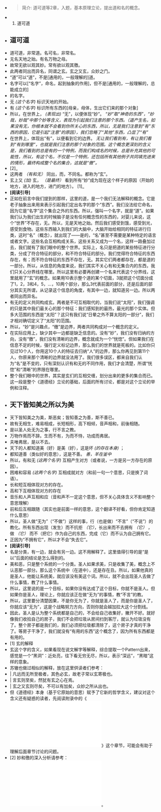 - > 简介: 道可道等2章，入题，基本原理立论，提出道和名的概念。
- 1. 道可道
- ## 道可道
-   道可道，非常道。名可名，非常名。
-   无名天地之始。有名万物之母。
-   故常无欲以观其妙。常有欲以观其徼。
-   此两者同出而异名，同谓之玄。玄之又玄，众妙之门。
- “道”可以“道”，不是[通用的，一般理解的]道。 
- 名字可以[“名字”，命名，起到抽象的作用]，但不是[通用的，一般理解的，总能成立的]
- 的名字。
- 无 *(这个名字)* 标识天地的开始。
- 有 *(这个名字)* 标识所有东西的[母亲，母体，生出它们来的那个对象]
- 所以，在世界上， *(表现出)* “无”，以便体现“妙”。 *“妙”取“神奇的东西”，“妙哉，妙哉”中那个妙等含义，表现为引起我们注意的那个东西。（道产生名，如果没有无，你根本就不会看到你所关心的东西，所以，无是我们注意到“有”东西的原因，它是引起“注意”的原因），我们忽略了“其他”东西，凸显了“有”*
- 在世界上，体现出“有”，以便看到它的边界。 *无让我们看到有，有让我们看到“有到哪里”，也就是我们注意的那个对象的范围。这个概念更深刻的含义是，我们看到的总是有的一个特例，而我们构成名的时候，总是补充其他的可能性，所以，有这个名，不仅是一个特例，还包括所有其他例子共同填充进来的情形，最终构成整个名的集合，这就是“徼”。*
- [2]_
- 这两者 *（有和无）* 同出，而，不同名。都称为“玄”。
- 玄上又 *(加)* 玄， *（是最终）* 看到所有“妙”成为现在这个样子的原因（开始的地方，进入的地方，进门的地方）。 [1]_
- **[阅读引导]**
- 正如在前言中我们提到的那样，这里的道，是一个我们无法解释的概念。它是老子抽象出来用来表示引起我们定出名字的那个“东西”。我们没法给它命名，因为它是“名字”这个集合之外的东西。所以，强叫一个名字，就是“道”。如果我们认为我们出生的时候脑子是没有任何概念性的东西的，对婴儿来说，这个“世界”不存在，无。所以，无是天地之始。然后我们感受到饿，感受到光，感受到食物。这些东西输入到我们的大脑中，大脑开始给相同的特征进行归类，这时“名”（概念），就出现了——是的，“名”甚至不需要是某种特定的语言或者文字。这些名会互相构成关系，这些关系又成为一个名，这样一路叠加过去，我们就有了我们眼中的整个世界。实际上，名只是把道的某些特征进行分类，分成了符合特征的部分，和不符合特征的部分。我们觉得符合特征的东西存在，有；而不符合特征的东西不存在，无。其实它们两者都存在，都是道的一部分。所以，从信息的角度来说，我们其实不关心有和无集合内的东西，我们只关心分界线在哪里。所以这里有必要再创建一个名来代表这个分界线，这里就用了“玄”的概念。如果用10表示整个道的某个切面，3就把这个切面分成了1，2，3和4，5，...，10两个部分，那么3代表前面的部分，还是后面的部分其实无所谓，从记录这个信息的角度，有其中一边，就知道另一边。所以两者同出而异名。
- 有无的定义共同构成玄。两者是不可互相取代的，当我们说“太阳”，我们强调的只是其中我们最关心的那个特征：我们感知到的最热，最光的那个实体。但多大范围的东西是“太阳”？这只有我们说“日晕之外不算太阳的一部分”，我们才相对确切定义了“太阳”的范围。
- 所以，“妙”是兴趣点，“缴”是边界，两者共同构成对一个概念的定义。
- 在实际应用上，缺少其中一边都是缺乏信息的。没有“妙”，我们没有归纳的方向，没有“徼”，我们没有清晰的边界，概念就成为一个“恍惚”。但如果我们在信息不足的时候，强行定义标记边界，那么我们的世界就是死板的。比如你只见过10个人，你用这10个人的特征去归纳“人”的边界，那么你再见到第11个人，你原来那个清晰的边界就没法用了。我们很多误区，都来自我们认为“名”是不变的，只有深刻认识有和无的不同作用，我们才会清楚，所谓“恍惚”和“清晰”的界限在哪里。
- 整个我们眼中的世界，其实是玄们的互相交缠，划分出来的更多的集合而已。这一段是整个《道德经》立论的基础，后面的所有讨论，都是对这个立论的举例和注释。
- ## 天下皆知美之所以为美
-   天下皆知美之为美，斯恶矣；皆知善之为善，斯不善已。
-   故有无相生，难易相成，长短相形，高下相倾，音声相和，前後相随。
-   是以圣人处无为之事，行不言之教。
-   万物作焉而不辞。生而不有，为而不恃，功成而弗居。
-   夫唯弗居，是以不去。
- 天下的人都知道美（好）是美（好），这是坏 *(的存在本身)* ；
- 都知道善（类似好的意思），这是不善。 *善，羊在釜中*
- 所以，有和无 *(这两个名字)* 互相产生对方（或者说，一方是另一方存在的原因）。
- 困难和容易 *(这两个名字)* 互相成就对方（和前一句一个意思，只是换了词语）。
- 长和短互相体现对方的存在。
- 高和下互相体现对方的存在
- 音乐和人声互相和应（音和声不一定这个意思，但不关心具体含义不影响整个意思理解）
- 前和后互相跟随（其实也是前面一样的意思，这个翻译不好看，但你肯定知道什么意思）
- 所以，圣人做“无为”（“不做”）这样的事，行（也是做）“不言”（“不说”）的教化。所有东西出现（发生）而不抗拒 *（它）*，长出来而不去拥有 *（它）* ，做 *（它）* 而不（把它）作为自己的东西，完成（它）而不认为自己拥有它。
- 正因为“不拥有它”，所以才不会“失去它”。
- **[阅读引导]**
- 名是分类，有一边，就会有另一边。这不用解释了。这里值得引导的是“是以”后面的结论是怎么得到的。
- 美和恶，只是整个系统的一个分类。圣人如果求美，只是收集了美，概念上不认恶那一部分。那么这个系统中（在道中），还是存在丑。所以，如果他真的是圣人，他能让系统美，就应该没有美这个词。所以，就不会出现圣人去做了什么事情，教了什么事情。
- 所以，这里说的是一个目标，如果你没有达成了这个目标，你就不是圣人。但如果你是圣人，理论上，你就应该正在做“无为”的事情，教“不言”的教。
- 所以，这里要分清楚因果，不是你无为了，你就是圣人了，而是你是圣人了，你就应该“无为”，这是个战略努力方向，否则你就会越加拉大这个分割线。
- 因此，圣人是认为整个系统都是自己的，不会给自己收集好，撇开不好。就好像我们收拾自己的房子，我们不会把垃圾从房间扫到客厅，就认为垃圾没有了。整个房子都是我们的，我们必须把垃圾都清除了，这个房子才真的干净了。等房子干净了，我们就没有“有用的东西”这个概念了，因为所有东西都是有用的。
- [1] 玄的解释
- 玄这个字的含义，如果看现在说文解字等解释，综合提取一个Pattern出来，感觉是一个“黑洞”：近处亮，往下看无穷无尽，所以，表示“深远”，“黑暗”这样的意象。
- 苏辙也做过相似的解释，放在这里供读者们参考：
-   | 凡远而无所至极者，其色必玄，故老子常以玄寄极也。
-   | 言玄则至矣，然犹有玄之心在焉。
-   | 玄之又玄则尽矣，不可以有加矣，众妙之所从出也。
- 但《道德经》本身（基于它原始的意思）赋予了它新的哲学含义，建议对这个含义还有疑惑的读者，先阅读附录中的《![](ext/玄.md)》这个章节，可能会有助于理解后面章节讨论的问题。
- [2] 妙和徼的深入分析请参考：![](ext/妙和徼辨析.md)。

